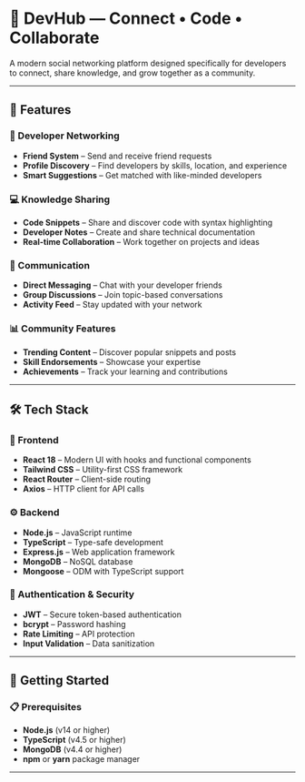 # 🚀 DevHub — Connect • Code • Collaborate

A modern social networking platform designed specifically for developers to connect, share knowledge, and grow together as a community.

---

## 🌟 Features

### 🤝 Developer Networking
- **Friend System** – Send and receive friend requests  
- **Profile Discovery** – Find developers by skills, location, and experience  
- **Smart Suggestions** – Get matched with like-minded developers  

### 💻 Knowledge Sharing
- **Code Snippets** – Share and discover code with syntax highlighting  
- **Developer Notes** – Create and share technical documentation  
- **Real-time Collaboration** – Work together on projects and ideas  

### 💬 Communication
- **Direct Messaging** – Chat with your developer friends  
- **Group Discussions** – Join topic-based conversations  
- **Activity Feed** – Stay updated with your network  

### 📊 Community Features
- **Trending Content** – Discover popular snippets and posts  
- **Skill Endorsements** – Showcase your expertise  
- **Achievements** – Track your learning and contributions  

---

## 🛠️ Tech Stack

### 🧩 Frontend
- **React 18** – Modern UI with hooks and functional components  
- **Tailwind CSS** – Utility-first CSS framework  
- **React Router** – Client-side routing  
- **Axios** – HTTP client for API calls  

### ⚙️ Backend
- **Node.js** – JavaScript runtime  
- **TypeScript** – Type-safe development  
- **Express.js** – Web application framework  
- **MongoDB** – NoSQL database  
- **Mongoose** – ODM with TypeScript support  

### 🔐 Authentication & Security
- **JWT** – Secure token-based authentication  
- **bcrypt** – Password hashing  
- **Rate Limiting** – API protection  
- **Input Validation** – Data sanitization  

---

## 🚀 Getting Started

### 📋 Prerequisites
- **Node.js** (v14 or higher)  
- **TypeScript** (v4.5 or higher)  
- **MongoDB** (v4.4 or higher)  
- **npm** or **yarn** package manager  

---
